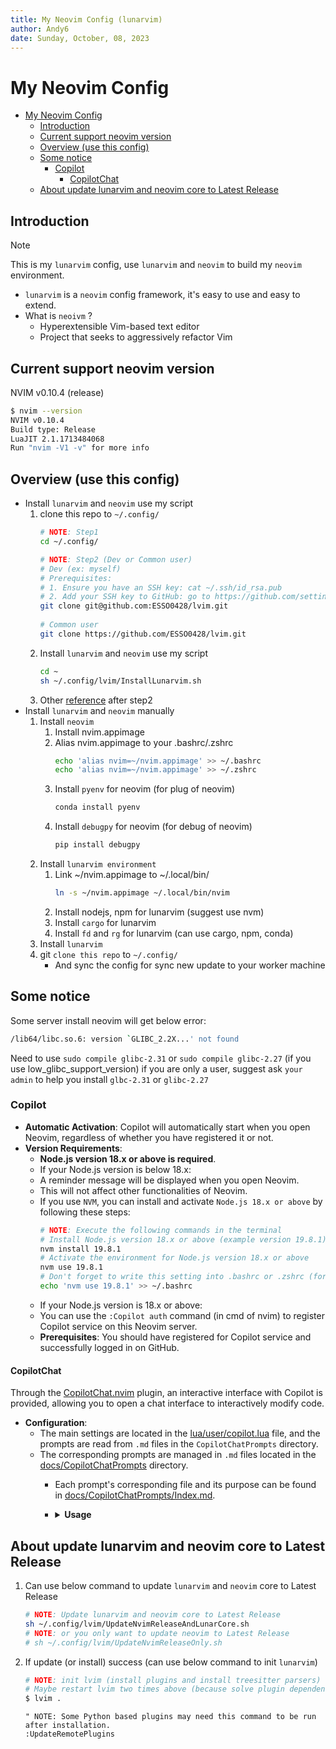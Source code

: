 ```yaml
---
title: My Neovim Config (lunarvim)
author: Andy6
date: Sunday, October, 08, 2023
---
```


# My Neovim Config

<!--toc:start-->
- [My Neovim Config](#my-neovim-config)
  - [Introduction](#introduction)
  - [Current support neovim version](#current-support-neovim-version)
  - [Overview (use this config)](#overview-use-this-config)
  - [Some notice](#some-notice)
    - [Copilot](#copilot)
      - [CopilotChat](#copilotchat)
  - [About update lunarvim and neovim core to Latest Release](#about-update-lunarvim-and-neovim-core-to-latest-release)
<!--toc:end-->

## Introduction

> [!NOTE]
> 
> This is my `lunarvim` config, use `lunarvim` and `neovim` to build my `neovim` environment.
>   - `lunarvim` is a `neovim` config framework, it's easy to use and easy to extend.
>   - What is `neoivm` ?
>     - Hyperextensible Vim-based text editor
>     - Project that seeks to aggressively refactor Vim


## Current support neovim version

NVIM v0.10.4 (release)
```bash
$ nvim --version
NVIM v0.10.4
Build type: Release
LuaJIT 2.1.1713484068
Run "nvim -V1 -v" for more info
```

## Overview (use this config)

- Install `lunarvim` and `neovim` use my script
  1. clone this repo to `~/.config/`
     ```bash
     # NOTE: Step1
     cd ~/.config/

     # NOTE: Step2 (Dev or Common user)
     # Dev (ex: myself)
     # Prerequisites:
     # 1. Ensure you have an SSH key: cat ~/.ssh/id_rsa.pub
     # 2. Add your SSH key to GitHub: go to https://github.com/settings/keys and add the key
     git clone git@github.com:ESSO0428/lvim.git
    
     # Common user
     git clone https://github.com/ESSO0428/lvim.git
     ```
  2. Install `lunarvim` and `neovim` use my script
     ```bash
     cd ~
     sh ~/.config/lvim/InstallLunarvim.sh
     ```
  3. Other [reference](#about-update-lunarvim-and-neovim-core-to-latest-release) after step2
- Install `lunarvim` and `neovim` manually
  1. Install `neovim`
     1. Install nvim.appimage
     2. Alias nvim.appimage to your .bashrc/.zshrc
        ```bash
        echo 'alias nvim=~/nvim.appimage' >> ~/.bashrc
        echo 'alias nvim=~/nvim.appimage' >> ~/.zshrc
        ```
     3. Install `pyenv` for neovim (for plug of neovim)
        ```bash
        conda install pyenv
        ```
     4. Install `debugpy` for neovim (for debug of neovim)
        ```bash
        pip install debugpy
        ```
  2. Install `lunarvim environment`
     1. Link ~/nvim.appimage to ~/.local/bin/
        ```bash
        ln -s ~/nvim.appimage ~/.local/bin/nvim
        ```
     2. Install nodejs, npm for lunarvim (suggest use nvm)
     3. Install `cargo` for lunarvim
     4. Install `fd` and `rg` for lunarvim (can use cargo, npm, conda)
  3. Install `lunarvim`
  4. git `clone this repo` to `~/.config/`
     - And sync the config for sync new update to your worker machine

## Some notice

Some server install neovim will get below error:
```bash
/lib64/libc.so.6: version `GLIBC_2.2X...' not found
```

Need to use `sudo compile glibc-2.31`  or `sudo compile glibc-2.27` (if you use low_glibc_support_version)
if you are only a user, suggest ask `your admin` to help you install `glbc-2.31` or `glibc-2.27`

### Copilot

- **Automatic Activation**: Copilot will automatically start when you open Neovim, regardless of whether you have registered it or not.
- **Version Requirements**:
  - **Node.js version 18.x or above is required**.
  - If your Node.js version is below 18.x:
  - A reminder message will be displayed when you open Neovim.
  - This will not affect other functionalities of Neovim.
  - If you use `NVM`, you can install and activate `Node.js 18.x or above` by following these steps:
    ```bash
    # NOTE: Execute the following commands in the terminal
    # Install Node.js version 18.x or above (example version 19.8.1)
    nvm install 19.8.1
    # Activate the environment for Node.js version 18.x or above
    nvm use 19.8.1
    # Don't forget to write this setting into .bashrc or .zshrc (for activating Node.js 18.x or above on next login)
    echo 'nvm use 19.8.1' >> ~/.bashrc
    ```
  - If your Node.js version is 18.x or above:
  - You can use the `:Copilot auth` command (in cmd of nvim) to register Copilot service on this Neovim server.
  - **Prerequisites**: You should have registered for Copilot service and successfully logged in on GitHub.

#### CopilotChat

Through the [CopilotChat.nvim](https://github.com/CopilotC-Nvim/CopilotChat.nvim) plugin, an interactive interface with Copilot is provided, allowing you to open a chat interface to interactively modify code.
- **Configuration**:
  - The main settings are located in the [lua/user/copilot.lua](./lua/user/copilot.lua) file, and the prompts are read from `.md` files in the `CopilotChatPrompts` directory.
  - The corresponding prompts are managed in `.md` files located in the [docs/CopilotChatPrompts](./docs/CopilotChatPrompts) directory.
    - Each prompt's corresponding file and its purpose can be found in [docs/CopilotChatPrompts/Index.md](./docs/CopilotChatPrompts/Index.md).
    - <details>
        <summary><b>Usage</b></summary>

        - Open the chat interface (use the following commands or set the commands in the keymap to activate)
          - `:CopilotChatOpen`
        - Open the **CopilotChat sub-command list** (activate in the same way as above)
          - `:lua CopilotChatPromptAction()`
        - **CopilotChat sub-command list**
          - Core commands:
            - `Explain`: Explain the selected code.
            - `Review`: Review the selected code.
            - `Fix`: Fix issues in the selected code.
            - `Optimize`: Optimize the selected code for better performance and readability.
            - `Docs`: Generate documentation comments for the selected code.
            - `Tests`: Generate tests for the selected code.
            - `FixDiagnostic`: Assist in fixing diagnostic issues in the file.
            - `Commit`: Generate a commit message for the changes, following the commitizen convention.
            - `CommitStaged`: Generate a commit message for the staged changes, following the commitizen convention.
          - Custom commands (For example):
            - `Ask`: Ask a question.
            - `ReviewClear`: Clear code review marks.
            - `OneLineComment`: Generate a one-line comment for the selected code.
            - `OneParagraphComment`: Generate a paragraph comment for the selected code.
          - As mentioned earlier:
            - The core commands are managed through `.md` files, based on the official templates with some adjustments.
            - Custom commands are also managed through `.md` files.
      </details> 


## About update lunarvim and neovim core to Latest Release

1. Can use below command to update `lunarvim` and `neovim` core to Latest Release
   ```bash
   # NOTE: Update lunarvim and neovim core to Latest Release
   sh ~/.config/lvim/UpdateNvimReleaseAndLunarCore.sh
   # NOTE: or you only want to update neovim to Latest Release
   # sh ~/.config/lvim/UpdateNvimReleaseOnly.sh
   ```
2. If update (or install) success (can use below command to init `lunarvim`)
   ```bash
   # NOTE: init lvim (install plugins and install treesitter parsers)
   # Maybe restart lvim two times above (because solve plugin dependency)
   $ lvim .
   ```
   ```vim
   " NOTE: Some Python based plugins may need this command to be run after installation.
   :UpdateRemotePlugins
   ```
